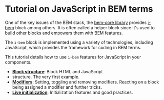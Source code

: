# Tutorial on JavaScript in BEM terms

One of the key issues of the BEM stack, the [bem-core
library](https://github.com/bem/bem-core) provides
[i-bem](https://github.com/bem/bem-core/tree/v1/common.blocks/i-bem) block among others.
It is often called a helper block since it's used to build other blocks and
empowers them with BEM features.

The `i-bem` block is implemented using a variety of technologies, including JavaScript,
which provides the framework for coding in BEM terms.

This tutorial details how to use `i-bem` features for JavaScript in your
components.

 * [**Block structure**](/tutorials/articles/bem-js-tutorial/01-block-structure): Block HTML and JavaScript
 * structure. The very first example.
 * [**Modifiers**](/tutorials/articles/bem-js-tutorial/02-modifiers): Setting, toggling and removing modifiers.
Reacting on a block being assigned a modifier and further tricks.
 * [**Live initialization**](/tutorials/articles/bem-js-tutorial/03-live-initialization): Initialization features and good practices.
